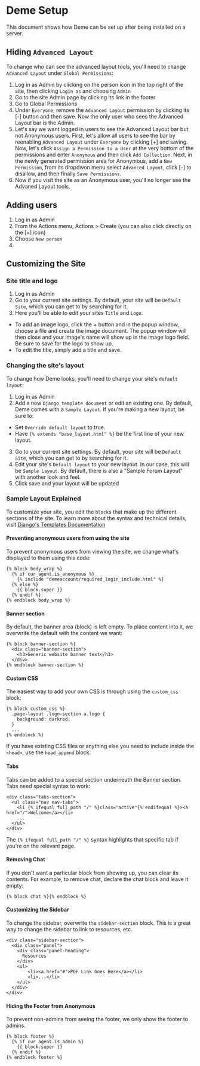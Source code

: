 Deme Setup
==========

This document shows how Deme can be set up after being installed on a server.

Hiding `Advanced Layout`
-----------------------

To change who can see the advanced layout tools, you'll need to change `Advanced Layout` under `Global Permissions`:

1. Log in as Admin by clicking on the person icon in the top right of the site, then clicking `Login as` and choosing `Admin`
2. Go to the site Admin page by clicking its link in the footer
3. Go to Global Permissions
4. Under `Everyone`, remove the `Advanced Layout` permission by clicking its [-] button and then save. Now the only user who sees the Advanced Layout bar is the Admin.
5. Let's say we want logged in users to see the Advanced Layout bar but not Anonymous users. First, let's allow all users to see the bar by reenabling `Advanced Layout` under `Everyone` by clicking [+] and saving. Now, let's click `Assign a Permission to a User` at the very bottom of the permissions and enter `Anonymous` and then click `Add Collection`. Next, in the newly generated permission area for Anonymous, add a `New Permission`, from its dropdwon menu select `Advanced Layout`, click [-] to disallow, and then finally `Save Permissions`.
6. Now if you visit the site as an Anonymous user, you'll no longer see the Advaned Layout tools.

Adding users
------------

1. Log in as Admin
2. From the Actions menu, Actions > Create (you can also click directly on the [+] icon)
3. Choose `New person`
4.

Customizing the Site
--------------------

### Site title and logo

1. Log in as Admin
2. Go to your current site settings. By default, your site will be `Default Site`, which you can get to by searching for it.
3. Here you'll be able to edit your sites `Title` and `Logo`.
  * To add an image logo, click the + button and in the popup window, choose a file and create the image document. The popup window will then close and your image's name will show up in the image logo field. Be sure to save for the logo to show up.
  * To edit the title, simply add a title and save.

### Changing the site's layout

To change how Deme looks, you'll need to change your site's `default layout`:

1. Log in as Admin
2. Add a new `Django template document` or edit an existing one. By default, Deme comes with a `Sample Layout`. If you're making a new layout, be sure to:
  * Set `Override default layout` to true.
  * Have `{% extends "base_layout.html" %}` be the first line of your new layout.
3. Go to your current site settings. By default, your site will be `Default Site`, which you can get to by searching for it.
4. Edit your site's `Default layout` to your new layout. In our case, this will be `Sample Layout`. By default, there is also a "Sample Forum Layout" with another look and feel.
5. Click save and your layout will be updated


### Sample Layout Explained

To customize your site, you edit the `block`s that make up the different sections of the site. To learn more about the syntax and technical details, visit [Django's Templates Documentation](https://docs.djangoproject.com/en/1.2/ref/templates/)

#### Preventing anonymous users from using the site

To prevent anonymous users from viewing the site, we change what's displayed to them using this code:

```
{% block body_wrap %}
  {% if cur_agent.is_anonymous %}
    {% include "demeaccount/required_login_include.html" %}
  {% else %}
    {{ block.super }}
  {% endif %}
{% endblock body_wrap %}
```

#### Banner section

By default, the banner area (block) is left empty. To place content into it, we overwrite the default with the content we want:

```
{% block banner-section %}
  <div class="banner-section">
    <h3>Generic website banner text</h3>
  </div>
{% endblock banner-section %}
```

#### Custom CSS

The easiest way to add your own CSS is through using the `custom_css` block:

```
{% block custom_css %}
  .page-layout .logo-section a.logo {
    background: darkred;
  }
  ...
{% endblock %}
```

If you have existing CSS files or anything else you need to include inside the `<head>`, use the `head_append` block.

#### Tabs

Tabs can be added to a special section underneath the Banner section. Tabs need special syntax to work:

```
<div class="tabs-section">
  <ul class="nav nav-tabs">
    <li {% ifequal full_path "/" %}class="active"{% endifequal %}><a href="/">Welcome</a></li>
    ...
  </ul>
</div>
```

The `{% ifequal full_path "/" %}` syntax highlights that specific tab if you're on the relevant page.

#### Removing Chat

If you don't want a particular block from showing up, you can clear its contents. For example, to remove chat, declare the chat block and leave it empty:

```
{% block chat %}{% endblock %}
```

#### Customizing the Sidebar

To change the sidebar, overwrite the `sidebar-section` block. This is a great way to change the sidebar to link to resources, etc.

```
<div class="sidebar-section">
  <div class="panel">
    <div class="panel-heading">
      Resources
    </div>
    <ul>
        <li><a href="#">PDF Link Goes Here</a></li>
        <li>...</li>
    </ul>
  </div>
</div>
```

#### Hiding the Footer from Anonymous

To prevent non-admins from seeing the footer, we only show the footer to admins.

```
{% block footer %}
  {% if cur_agent.is_admin %}
    {{ block.super }}
  {% endif %}
{% endblock footer %}
```
